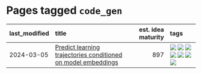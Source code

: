# Pages tagged `code_gen`

|last_modified|title|est. idea maturity|tags
|:---|:---|---:|:---|
|2024-03-05|[Predict learning trajectories conditioned on model embeddings](../learning_traj_cond_pred.md)|897|[![](https://img.shields.io/badge/tag-code_gen-c9145c)](../tags/code_gen.md) [![](https://img.shields.io/badge/tag-contrastive_learning-7ffa70)](../tags/contrastive_learning.md) [![](https://img.shields.io/badge/tag-experimental-76bb24)](../tags/experimental.md) [![](https://img.shields.io/badge/tag-llm-5e378d)](../tags/llm.md) [![](https://img.shields.io/badge/tag-open_ai-418eb4)](../tags/open_ai.md) [![](https://img.shields.io/badge/tag-open_source-e168be)](../tags/open_source.md) [![](https://img.shields.io/badge/tag-public_good-4072a1)](../tags/public_good.md)|